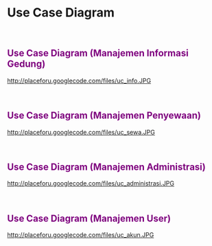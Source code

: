 <h1>Use Case Diagram</h1>
<br>
<h2><font color='purple'>Use Case Diagram (Manajemen Informasi Gedung)</font></h2>

<a href='http://placeforu.googlecode.com/files/uc_info.JPG'>http://placeforu.googlecode.com/files/uc_info.JPG</a>


<br>
<h2><font color='purple'>Use Case Diagram (Manajemen Penyewaan) </font></h2>

<a href='http://placeforu.googlecode.com/files/uc_sewa.JPG'>http://placeforu.googlecode.com/files/uc_sewa.JPG</a>


<br>
<h2><font color='purple'>Use Case Diagram (Manajemen Administrasi) </font></h2>

<a href='http://placeforu.googlecode.com/files/uc_administrasi.JPG'>http://placeforu.googlecode.com/files/uc_administrasi.JPG</a>


<br>
<h2><font color='purple'>Use Case Diagram (Manajemen User) </font></h2>

<a href='http://placeforu.googlecode.com/files/uc_akun.JPG'>http://placeforu.googlecode.com/files/uc_akun.JPG</a>